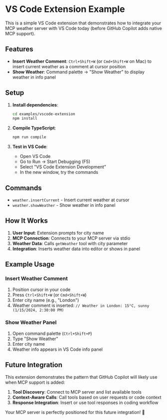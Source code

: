 # VS Code Extension Example

This is a simple VS Code extension that demonstrates how to integrate your MCP weather server with VS Code today (before GitHub Copilot adds native MCP support).

## Features

- **Insert Weather Comment**: `Ctrl+Shift+W` (or `Cmd+Shift+W` on Mac) to insert current weather as a comment at cursor position
- **Show Weather**: Command palette → "Show Weather" to display weather in info panel

## Setup

1. **Install dependencies**:
   ```bash
   cd examples/vscode-extension
   npm install
   ```

2. **Compile TypeScript**:
   ```bash
   npm run compile
   ```

3. **Test in VS Code**:
   - Open VS Code
   - Go to Run → Start Debugging (F5)
   - Select "VS Code Extension Development"
   - In the new window, try the commands

## Commands

- `weather.insertCurrent` - Insert current weather at cursor
- `weather.showWeather` - Show weather in info panel

## How It Works

1. **User Input**: Extension prompts for city name
2. **MCP Connection**: Connects to your MCP server via stdio
3. **Weather Data**: Calls `getWeather` tool with city parameter
4. **Integration**: Inserts weather data into editor or shows in panel

## Example Usage

### Insert Weather Comment
1. Position cursor in your code
2. Press `Ctrl+Shift+W` (or `Cmd+Shift+W`)
3. Enter city name (e.g., "London")
4. Weather comment is inserted: `// Weather in London: 15°C, sunny (1/15/2024, 2:30:00 PM)`

### Show Weather Panel
1. Open command palette (`Ctrl+Shift+P`)
2. Type "Show Weather"
3. Enter city name
4. Weather info appears in VS Code info panel

## Future Integration

This extension demonstrates the pattern that GitHub Copilot will likely use when MCP support is added:

1. **Tool Discovery**: Connect to MCP server and list available tools
2. **Context-Aware Calls**: Call tools based on user requests or code context
3. **Response Integration**: Insert or use tool responses in coding workflow

Your MCP server is perfectly positioned for this future integration! 🚀
